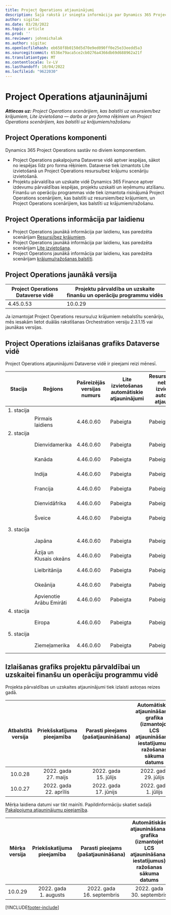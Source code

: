 ```yaml
---
title: Project Operations atjauninājumi
description: Šajā rakstā ir sniegta informācija par Dynamics 365 Project Operations izlaistajām versijām.
author: sigitac
ms.date: 03/28/2022
ms.topic: article
ms.prod: ''
ms.reviewer: johnmichalak
ms.author: sigitac
ms.openlocfilehash: eb658f8b0150d5d70e9ed090ff0e25e33eedd5a3
ms.sourcegitcommit: 6536e79aca5ce2cb0276a4366db69d688962a21f
ms.translationtype: MT
ms.contentlocale: lv-LV
ms.lasthandoff: 10/04/2022
ms.locfileid: "9622030"
---
```

# <a name="project-operations-updates"></a>Project Operations atjauninājumi

_**Attiecas uz:** Project Operations scenārijiem, kas balstīti uz resursiem/bez krājumiem, Lite izvietošana — darbs ar pro forma rēķiniem un Project Operations scenārijiem, kas balstīti uz krājumiem/ražošanu_



## <a name="project-operations-components"></a>Project Operations komponenti

Dynamics 365 Project Operations sastāv no diviem komponentiem.

- Project Operations pakalpojuma Dataverse vidē aptver iespējas, sākot no iespējas līdz pro forma rēķiniem. Dataverse tiek izmantots Lite izvietošanā un Project Operations resursu/bez krājumu scenāriju izvietošanā.
- Projektu pārvaldība un uzskaite vidē Dynamics 365 Finance aptver izdevumu pārvaldības iespējas, projektu uzskaiti un ieņēmumu atzīšanu. Finanšu un operāciju programmas vide tiek izmantota risinājumā Project Operations scenārijiem, kas balstīti uz resursiem/bez krājumiem, un Project Operations scenārijiem, kas balstīti uz krājumiem/ražošanu.

## <a name="project-operations-release-notes"></a>Project Operations informācija par laidienu
- Project Operations jaunākā informācija par laidienu, kas paredzēta scenārijam [Resursi/bez krājumiem](whats-new-july-2022-resource-based.md).
- Project Operations jaunākā informācija par laidienu, kas paredzēta scenārijam [Lite izvietošana](../pro/whats-new/whats-new-july-2022-lite.md).
- Project Operations jaunākā informācija par laidienu, kas paredzēta scenārijam [krājumu/ražošanas balstīti](../prod-pma/whats-new/whats-new-jul-2022-stocked.md).

## <a name="project-operations-latest-version"></a>Project Operations jaunākā versija

| Project Operations Dataverse vidē | Projektu pārvaldība un uzskaite finanšu un operāciju programmu vidēs | 
| --- | --- |
| 4.45.0.53 | 10.0.29 |

Ja izmantojat Project Operations resursu/uz krājumiem nebalstītu scenāriju, mēs iesakām lietot duālās rakstīšanas Orchestration versiju 2.3.1.15 vai jaunākas versijas.

## <a name="release-schedule-for-project-operations-on-dataverse-environment"></a>Project Operations izlaišanas grafiks Dataverse vidē

Project Operations atjauninājumi Dataverse vidē ir pieejami reizi mēnesī. 

| Stacija | Reģions | Pašreizējās versijas numurs | Lite izvietošanas automātiskie atjauninājumi | Resursu/krājumos nebalstītas izvietošanas automātiskie atjauninājumi | Nākamās versijas numurs | Vispārēji pieejamā nākamā versija |
|-----------|-----------------------|-----------------|--------------------|---------------------|---------------------|---------------------|
| 1. stacija |   &nbsp;              |    &nbsp;       | &nbsp;             |      &nbsp;         |      &nbsp;         |      &nbsp;         |
|   &nbsp;  | Pirmais laidiens         |  4.46.0.60      | Pabeigta           | Pabeigta            | TBD                 | 2022. gada 07. oktobris      |
| 2. stacija |   &nbsp;              |    &nbsp;       | &nbsp;             |      &nbsp;         |      &nbsp;         |      &nbsp;         |
|   &nbsp;  | Dienvidamerika         |  4.46.0.60      | Pabeigta           | Pabeigta            | TBD                 | 2022. gada 14. oktobris       |
|   &nbsp;  | Kanāda                |  4.46.0.60      | Pabeigta           | Pabeigta            | TBD                 | 2022. gada 14. oktobris       |
|   &nbsp;  | Indija                 |  4.46.0.60      | Pabeigta           | Pabeigta            | TBD                 | 2022. gada 14. oktobris       |
|   &nbsp;  | Francija                |  4.46.0.60      | Pabeigta           | Pabeigta            | TBD                 | 2022. gada 14. oktobris       |
|   &nbsp;  | Dienvidāfrika          |  4.46.0.60      | Pabeigta           | Pabeigta            | TBD                 | 2022. gada 14. oktobris       |
|   &nbsp;  | Šveice           |  4.46.0.60      | Pabeigta           | Pabeigta            | TBD                 | 2022. gada 14. oktobris       |
| 3. stacija |      &nbsp;           |     &nbsp;      |     &nbsp;         |      &nbsp;         |      &nbsp;         |      &nbsp;         |
|   &nbsp;  | Japāna                 |  4.46.0.60      | Pabeigta      | Pabeigta       | TBD                 | 2022. gada 21. oktobris       |
|   &nbsp;  | Āzija un Klusais okeāns          |  4.46.0.60      | Pabeigta      | Pabeigta       | TBD                 | 2022. gada 21. oktobris       |
|   &nbsp;  | Lielbritānija         |  4.46.0.60      | Pabeigta      | Pabeigta       | TBD                 | 2022. gada 21. oktobris       |
|   &nbsp;  | Okeānija               |  4.46.0.60      | Pabeigta      | Pabeigta       | TBD                 | 2022. gada 21. oktobris       |
|   &nbsp;  | Apvienotie Arābu Emirāti  |  4.46.0.60      | Pabeigta      | Pabeigta       | TBD                 | 2022. gada 21. oktobris       |
| 4. stacija |     &nbsp;            |     &nbsp;      |     &nbsp;         |      &nbsp;         |      &nbsp;         |      &nbsp;         |
|   &nbsp;  | Eiropa                |  4.46.0.60      | Pabeigta           | Pabeigta            | TBD           | 2022. gada 28. oktobris       |
| 5. stacija |     &nbsp;            |     &nbsp;      |     &nbsp;         |      &nbsp;         |      &nbsp;         |      &nbsp;         |
|   &nbsp;  | Ziemeļamerika         |  4.46.0.60      | Pabeigta           | Pabeigta            | TBD           | 2022. gada 04. novembris       |

## <a name="release-schedule-for-project-management-and-accounting-in-the-finance-and-operations-apps-environment"></a>Izlaišanas grafiks projektu pārvaldībai un uzskaitei finanšu un operāciju programmu vidē

Projekta pārvaldības un uzskaites atjauninājumi tiek izlaisti astoņas reizes gadā.

|Atbalstītā versija| Priekšskatījuma pieejamība | Parasti pieejams (pašatjaunināšana) | Automātiskās atjaunināšanas grafika (izmantojot LCS atjaunināšanas iestatījumus) ražošanas sākuma datums |   Pakalpojumu izbeigšana   |
|:---------------:|:---------------------------:|:---------------------------------:|:--------------------------------------------------------------------:|:------------------:|
|     10.0.28     |      2022. gada 27. maijs           |        2022. gada 15. jūlijs              |                          2022. gada 29. jūlijs                               | 2022. gada 21. oktobris   |
|     10.0.27     |      2022. gada 22. aprīlis         |        2022. gada 17. jūnijs              |                          2022. gada 1. jūlijs                                | 2022. gada 16. septembris |

Mērķa laidiena datumi var tikt mainīti. Papildinformāciju skatiet sadaļā [Pakalpojuma atjauninājumu pieejamība](/dynamics365/fin-ops-core/fin-ops/get-started/public-preview-releases?toc=%2fdynamics365%2ffinance%2ftoc.json).

|Mērķa versija | Priekšskatījuma pieejamība | Parasti pieejams (pašatjaunināšana) | Automātiskās atjaunināšanas grafika (izmantojot LCS atjaunināšanas iestatījumus) ražošanas sākuma datums |   Pakalpojumu izbeigšana   |
|:---------------:|:---------------------------:|:---------------------------------:|:--------------------------------------------------------------------:|:------------------:|
|     10.0.29     |      2022. gada 1. augusts         |       2022. gada 16. septembris          |                        2022. gada 30. septembris                            | 2023. gada 13. janvāris   |

[!INCLUDE[footer-include](../includes/footer-banner.md)]
